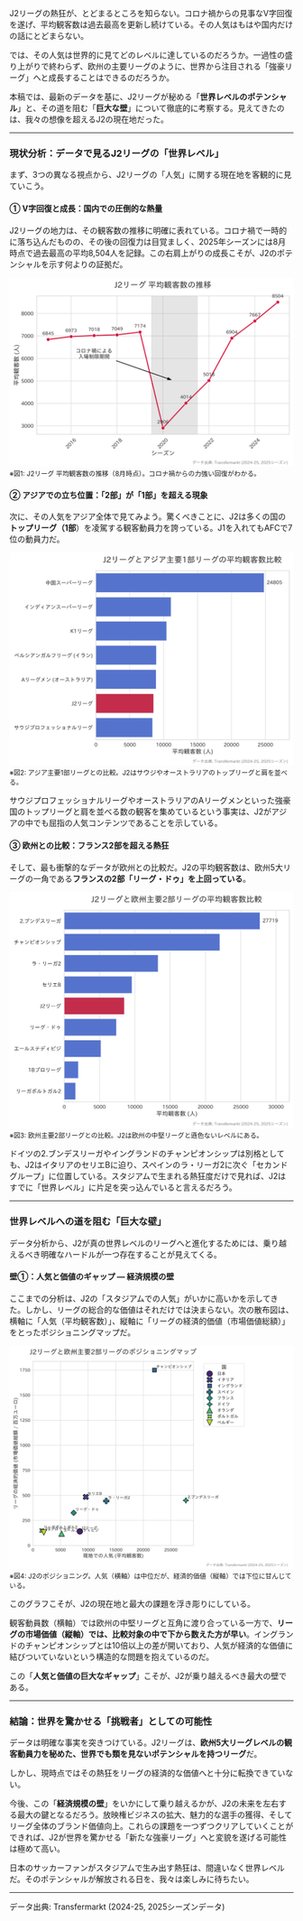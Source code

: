 J2リーグの熱狂が、とどまるところを知らない。コロナ禍からの見事なV字回復を遂げ、平均観客数は過去最高を更新し続けている。その人気はもはや国内だけの話にとどまらない。

では、その人気は世界的に見てどのレベルに達しているのだろうか。一過性の盛り上がりで終わらず、欧州の主要リーグのように、世界から注目される「強豪リーグ」へと成長することはできるのだろうか。

本稿では、最新のデータを基に、J2リーグが秘める「**世界レベルのポテンシャル**」と、その道を阻む「**巨大な壁**」について徹底的に考察する。見えてきたのは、我々の想像を超えるJ2の現在地だった。

***

### 現状分析：データで見るJ2リーグの「世界レベル」

まず、3つの異なる視点から、J2リーグの「人気」に関する現在地を客観的に見ていこう。

#### ① V字回復と成長：国内での圧倒的な熱量

J2リーグの地力は、その観客数の推移に明確に表れている。コロナ禍で一時的に落ち込んだものの、その後の回復力は目覚ましく、2025年シーズンには8月時点で過去最高の平均8,504人を記録。この右肩上がりの成長こそが、J2のポテンシャルを示す何よりの証拠だ。

<div class="chart-container">
  <img src="posts/img/j2-attendance-transition.webp" alt="J2リーグ 平均観客数の推移" loading="lazy" decoding="async">
</div>
<small>※図1: J2リーグ 平均観客数の推移（8月時点）。コロナ禍からの力強い回復がわかる。</small>

#### ② アジアでの立ち位置：「2部」が「1部」を超える現象

次に、その人気をアジア全体で見てみよう。驚くべきことに、J2は多くの国の**トップリーグ（1部**）を凌駕する観客動員力を誇っている。J1を入れてもAFCで7位の動員力だ。

<div class="chart-container">
  <img src="posts/img/j2-vs-afc-leagues-bar.webp" alt="J2リーグとアジア主要1部リーグの平均観客数比較" loading="lazy" decoding="async">
</div>
<small>※図2: アジア主要1部リーグとの比較。J2はサウジやオーストラリアのトップリーグと肩を並べる。</small>

サウジプロフェッショナルリーグやオーストラリアのAリーグメンといった強豪国のトップリーグと肩を並べる数の観客を集めているという事実は、J2がアジアの中でも屈指の人気コンテンツであることを示している。

#### ③ 欧州との比較：フランス2部を超える熱狂

そして、最も衝撃的なデータが欧州との比較だ。J2の平均観客数は、欧州5大リーグの一角である**フランスの2部「リーグ・ドゥ」を上回っている**。

<div class="chart-container">
  <img src="posts/img/j2-vs-european-leagues-bar.webp" alt="J2リーグと欧州主要2部リーグの平均観客数比較" loading="lazy" decoding="async">
</div>
<small>※図3: 欧州主要2部リーグとの比較。J2は欧州の中堅リーグと遜色ないレベルにある。</small>

ドイツの2.ブンデスリーガやイングランドのチャンピオンシップは別格としても、J2はイタリアのセリエBに迫り、スペインのラ・リーガ2に次ぐ「セカンドグループ」に位置している。スタジアムで生まれる熱狂度だけで見れば、J2はすでに「世界レベル」に片足を突っ込んでいると言えるだろう。

***

### 世界レベルへの道を阻む「巨大な壁」

データ分析から、J2が真の世界レベルのリーグへと進化するためには、乗り越えるべき明確なハードルが一つ存在することが見えてくる。

#### 壁①：人気と価値のギャップ ― 経済規模の壁

ここまでの分析は、J2の「スタジアムでの人気」がいかに高いかを示してきた。しかし、リーグの総合的な価値はそれだけでは決まらない。次の散布図は、横軸に「人気（平均観客数）」、縦軸に「リーグの経済的価値（市場価値総額）」をとったポジショニングマップだ。

<div class="chart-container">
  <img src="posts/img/j2-vs-european-leagues-scatter.webp" alt="J2リーグと欧州主要2部リーグのポジショニングマップ" loading="lazy" decoding="async">
</div>
<small>※図4: J2のポジショニング。人気（横軸）は中位だが、経済的価値（縦軸）では下位に甘んじている。</small>

このグラフこそが、J2の現在地と最大の課題を浮き彫りにしている。

観客動員数（横軸）では欧州の中堅リーグと互角に渡り合っている一方で、**リーグの市場価値（縦軸）では、比較対象の中で下から数えた方が早い**。イングランドのチャンピオンシップとは10倍以上の差が開いており、人気が経済的な価値に結びついていないという構造的な問題を抱えているのだ。

この「**人気と価値の巨大なギャップ**」こそが、J2が乗り越えるべき最大の壁である。

***

### 結論：世界を驚かせる「挑戦者」としての可能性

データは明確な事実を突きつけている。J2リーグは、**欧州5大リーグレベルの観客動員力を秘めた、世界でも類を見ないポテンシャルを持つリーグ**だ。

しかし、現時点ではその熱狂をリーグの経済的な価値へと十分に転換できていない。

今後、この「**経済規模の壁**」をいかにして乗り越えるかが、J2の未来を左右する最大の鍵となるだろう。放映権ビジネスの拡大、魅力的な選手の獲得、そしてリーグ全体のブランド価値向上。これらの課題を一つずつクリアしていくことができれば、J2が世界を驚かせる「新たな強豪リーグ」へと変貌を遂げる可能性は極めて高い。

日本のサッカーファンがスタジアムで生み出す熱狂は、間違いなく世界レベルだ。そのポテンシャルが解放される日を、我々は楽しみに待ちたい。

---
データ出典: Transfermarkt (2024-25, 2025シーズンデータ)